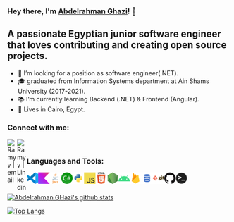 ### Hey there, I'm [Abdelrahman Ghazi](https://github.com/abdo3017)! 👋

## A passionate Egyptian junior software engineer that loves contributing and creating open source projects.
- 🤔 I’m looking for a position as software engineer(.NET).
- 🎓 graduated from Information Systems department at Ain Shams University (2017-2021).
- 📚 I’m currently learning Backend (.NET) & Frontend (Angular).
- 📌 Lives in Cairo, Egypt.

### Connect with me:

[<img align="left" alt="Ramyy | email" width="22px" src="https://cdn.jsdelivr.net/npm/simple-icons@v3/icons/gmail.svg" />](mailto:abdogazy14@gmail.com)
[<img align="left" alt="Ramyy | Linkedin" width="22px" src="https://cdn.jsdelivr.net/npm/simple-icons@v3/icons/linkedin.svg" />](https://www.linkedin.com/in/abdelrahman-ghazi-75a0a314a/)
</br>


### Languages and Tools:

[<img align="left" alt="Visual Studio Code" width="26px" src="https://raw.githubusercontent.com/github/explore/80688e429a7d4ef2fca1e82350fe8e3517d3494d/topics/visual-studio-code/visual-studio-code.png" />]()

[<img align="left" alt="HTML5" width="26px" src="https://raw.githubusercontent.com/github/explore/80688e429a7d4ef2fca1e82350fe8e3517d3494d/topics/kotlin/kotlin.png" />]()
[<img align="left" alt="HTML5" width="26px" src="https://raw.githubusercontent.com/github/explore/80688e429a7d4ef2fca1e82350fe8e3517d3494d/topics/java/java.png" />]()
[<img align="left" alt="python" width="26px" src="https://raw.githubusercontent.com/github/explore/80688e429a7d4ef2fca1e82350fe8e3517d3494d/topics/csharp/csharp.png" />]()
[<img align="left" alt="python" width="26px" src="https://raw.githubusercontent.com/github/explore/80688e429a7d4ef2fca1e82350fe8e3517d3494d/topics/python/python.png" />]()
[<img align="left" alt="JavaScript" width="26px" src="https://raw.githubusercontent.com/github/explore/80688e429a7d4ef2fca1e82350fe8e3517d3494d/topics/javascript/javascript.png" />]()
[<img align="left" alt="HTML5" width="26px" src="https://raw.githubusercontent.com/github/explore/80688e429a7d4ef2fca1e82350fe8e3517d3494d/topics/html/html.png" />]()
[<img align="left" alt="Node.js" width="26px" src="https://raw.githubusercontent.com/github/explore/80688e429a7d4ef2fca1e82350fe8e3517d3494d/topics/nodejs/nodejs.png" />]()
[<img align="left" alt="android" width="26px" src="https://raw.githubusercontent.com/github/explore/361e2821e2dea67711cde99c9c40ed357061cf27/topics/android/android.png" />]()
[<img align="left" alt="Firebase" width="26px" src="https://raw.githubusercontent.com/github/explore/e94815998e4e0713912fed477a1f346ec04c3da2/topics/firebase/firebase.png" />]()
[<img align="left" alt="SQL" width="26px" src="https://raw.githubusercontent.com/github/explore/80688e429a7d4ef2fca1e82350fe8e3517d3494d/topics/sql/sql.png" />]()
[<img align="left" alt="Git" width="26px" src="https://raw.githubusercontent.com/github/explore/80688e429a7d4ef2fca1e82350fe8e3517d3494d/topics/git/git.png" />]()
[<img align="left" alt="GitHub" width="26px" src="https://raw.githubusercontent.com/github/explore/78df643247d429f6cc873026c0622819ad797942/topics/github/github.png" />]()
[<img align="left" alt="terminal" width="26px" src="https://raw.githubusercontent.com/github/explore/80688e429a7d4ef2fca1e82350fe8e3517d3494d/topics/terminal/terminal.png" />]()

<br />
<br />

[![Abdelrahman GHazi's github stats](https://github-readme-stats.vercel.app/api?username=abdo3017&hide=stars&show_icons=true&theme=radical&include_all_commits=true&count_private=true)](https://github.com/abdo3017?tab=repositories)

[![Top Langs](https://github-readme-stats.vercel.app/api/top-langs/?username=abdo3017&layout=compact&theme=radical)](https://github.com/abdo3017?tab=repositories)


<!--
**abdo3017/abdo3017** is a ✨ _special_ ✨ repository because its `README.md` (this file) appears on your GitHub profile.

Here are some ideas to get you started:

- 🔭 I’m currently working on ...
- 🌱 I’m currently learning ...
- 👯 I’m looking to collaborate on ...
- 🤔 I’m looking for help with ...
- 💬 Ask me about ...
- 📫 How to reach me: ...
- 😄 Pronouns: ...
- ⚡ Fun fact: ...
-->
